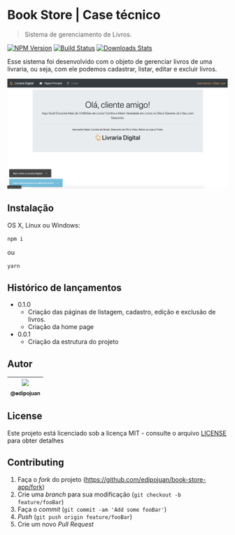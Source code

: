 # Book Store | Case técnico

> Sistema de gerenciamento de Livros.

[![NPM Version][npm-image]][npm-url]
[![Build Status][travis-image]][travis-url]
[![Downloads Stats][npm-downloads]][npm-url]

Esse sistema foi desenvolvido com o objeto de gerenciar livros de uma livraria, ou seja, com ele podemos cadastrar, listar, editar e excluir livros.

![](./book-store.png)

## Instalação

OS X, Linux ou Windows:

```sh
npm i
```

ou

```sh
yarn
```

## Histórico de lançamentos

- 0.1.0
  - Criação das páginas de listagem, cadastro, edição e exclusão de livros.
  - Criação da home page
- 0.0.1
  - Criação da estrutura do projeto
  
## Autor

| [<img src="https://avatars1.githubusercontent.com/u/9813896?v=4&s=115"><br><sub>@edipojuan</sub>](https://github.com/edipojuan) |
| :---: |

## License

Este projeto está licenciado sob a licença MIT - consulte o arquivo [LICENSE](LICENSE) para obter detalhes

## Contributing

1. Faça o _fork_ do projeto (<https://github.com/edipojuan/book-store-app/fork>)
2. Crie uma _branch_ para sua modificação (`git checkout -b feature/fooBar`)
3. Faça o _commit_ (`git commit -am 'Add some fooBar'`)
4. _Push_ (`git push origin feature/fooBar`)
5. Crie um novo _Pull Request_

[npm-image]: https://img.shields.io/npm/v/datadog-metrics.svg?style=flat-square
[npm-url]: https://npmjs.org/package/datadog-metrics
[npm-downloads]: https://img.shields.io/npm/dm/datadog-metrics.svg?style=flat-square
[travis-image]: https://img.shields.io/travis/dbader/node-datadog-metrics/master.svg?style=flat-square
[travis-url]: https://travis-ci.org/dbader/node-datadog-metrics
[wiki]: https://github.com/edipojuan/book-store-app/wiki

